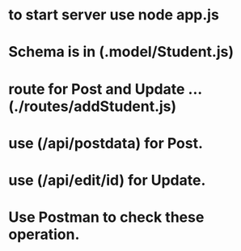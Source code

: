 # to start server use  node app.js
# Schema is in (.model/Student.js)
# route for Post and Update ...(./routes/addStudent.js)
# use   (/api/postdata) for Post.
# use   (/api/edit/id) for Update.
# Use Postman to check these operation.